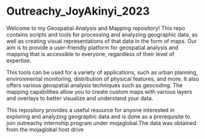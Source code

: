 # Outreachy_JoyAkinyi_2023
Welcome to my Geospatial Analysis and Mapping repository! This repo contains scripts and tools for processing and analyzing geographic data, as well as creating visual representations of that data in the form of maps. Our aim is to provide a user-friendly platform for geospatial analysis and mapping that is accessible to everyone, regardless of their level of expertise.

This tools can be used for a variety of applications, such as urban planning, environmental monitoring, distribution of physical features, and more. It also offers various geospatial analysis techniques such as geocoding. The mapping capabilities allow you to create custom maps with various layers and overlays to better visualize and understand your data.

This repository provides a useful resource for anyone interested in exploring and analyzing geographic data and is done as a prerequisite to join outreachy internship program under mojaglobal.The data was obtained from the mojaglobal host drive
